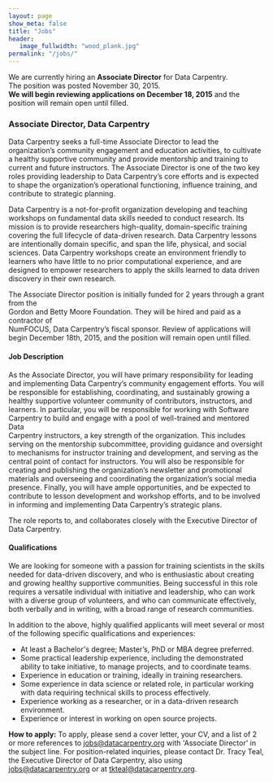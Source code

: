 ```yaml
---
layout: page
show_meta: false
title: "Jobs"
header:
   image_fullwidth: "wood_plank.jpg"
permalink: "/jobs/"
---
```


We are currently hiring an **Associate Director** for Data Carpentry.    
The position was posted November 30, 2015.   
**We will begin reviewing applications on December 18, 2015** and the position will remain open until filled.

### Associate Director, Data Carpentry

Data Carpentry seeks a full-time Associate Director to lead the organization’s community engagement and education activities, to cultivate a healthy supportive community and provide mentorship and training to current and future instructors. The Associate Director is one of the two key roles providing leadership to Data Carpentry’s core efforts and is expected to shape the organization’s operational functioning, influence training, and contribute to strategic planning.

Data Carpentry is a not-for-profit organization developing and teaching workshops on fundamental data skills needed to conduct research. Its mission is to provide researchers high-quality, domain-specific training covering the full lifecycle of data-driven research. Data Carpentry lessons are intentionally domain specific, and span the life, physical, and social sciences. Data Carpentry workshops create an environment friendly to learners who have little to no prior computational experience, and are designed to empower researchers to apply the skills learned to data driven discovery in their own research.

The Associate Director position is initially funded for 2 years through a grant from the    
Gordon and Betty Moore Foundation. They will be hired and paid as a contractor of   
NumFOCUS, Data Carpentry’s fiscal sponsor. Review of applications will begin December 18th, 2015, and the position will remain open until filled.

#### Job Description

As the Associate Director, you will have primary responsibility for leading and implementing Data Carpentry’s community engagement efforts.  You will be responsible for establishing, coordinating, and sustainably growing a healthy supportive volunteer community of contributors, instructors, and learners. In particular, you will be responsible for working with Software Carpentry to build and engage with a pool of well-trained and mentored Data  
Carpentry instructors, a key strength of the organization. This includes serving on the mentorship subcommittee, providing guidance and oversight to mechanisms for instructor training and development, and serving as the central point of contact for instructors. You will also be responsible for creating and publishing the organization’s newsletter and promotional materials and overseeing and coordinating the organization’s social media presence. Finally, you will have ample opportunities, and be expected to contribute to lesson development and workshop efforts, and to be involved in informing and implementing Data Carpentry’s strategic plans.

The role reports to, and collaborates closely with the Executive Director of Data Carpentry.

#### Qualifications

We are looking for someone with a passion for training scientists in the skills needed for data-driven discovery, and who is enthusiastic about creating and growing healthy supportive communities. Being successful in this role requires a versatile individual with initiative and leadership, who can work with a diverse group of volunteers, and who can communicate effectively, both verbally and in writing, with a broad range of research communities.

In addition to the above, highly qualified applicants will meet several or most of the following specific qualifications and experiences:
- At least a Bachelor's degree; Master’s, PhD or MBA degree preferred.
- Some practical leadership experience, including the demonstrated ability to take initiative, to manage projects, and to coordinate teams.
- Experience in education or training, ideally in training researchers.
- Some experience in data science or related role, in particular working with data requiring technical skills to process effectively.
- Experience working as a researcher, or in a data-driven research environment.
- Experience or interest in working on open source projects.

**How to apply:** To apply, please send a cover letter, your CV, and a list of 2 or more references to [jobs@datacarpentry.org](mailto:jobs@datacarpentry.org) with 'Associate Director' in the subject line. For position-related inquiries, please contact Dr. Tracy Teal, the Executive Director of Data Carpentry, also using [jobs@datacarpentry.org](mailto:jobs@datacarpentry.org) or at [tkteal@datacarpentry.org](tkteal@datacarpentry.org).
